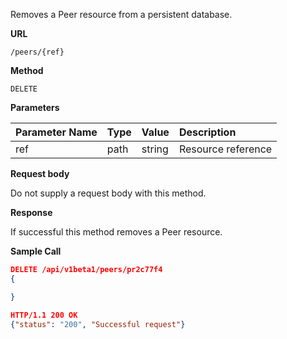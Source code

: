 Removes a Peer resource from a persistent database.

**URL**

`/peers/{ref}`

**Method**

`DELETE`

**Parameters**

| Parameter Name | Type   | Value | Description
| ---  | :--------- |  :--------- |  :--------- |
| ref |  path | string | Resource reference|

**Request body**

Do not supply a request body with this method.

**Response**

If successful this method removes a Peer resource.

**Sample Call**

```json
DELETE /api/v1beta1/peers/pr2c77f4
{

}

HTTP/1.1 200 OK
{"status": "200", "Successful request"}
```
